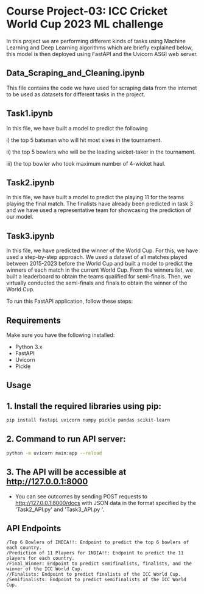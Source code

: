 # Course Project-03: ICC Cricket World Cup 2023 ML challenge

In this project we are performing different kinds of tasks using Machine Learning and Deep Learning algorithms which are briefly explained below, this model is then deployed using FastAPI and the Uvicorn ASGI web server.

## Data_Scraping_and_Cleaning.ipynb

This file contains the code we have used for scraping data from the internet to be used as datasets for different tasks in the project.

## Task1.ipynb

In this file, we have built a model to predict the following

i) the top 5 batsman who will hit most sixes in the tournament.

ii) the top 5 bowlers who will be the leading wicket-taker in the tournament.

iii) the top bowler who took maximum number of 4-wicket haul.

## Task2.ipynb

In this file, we have built a model to predict the playing 11 for the teams playing the final match. The finalists have already been predicted in task 3 and we have used a representative team for showcasing the prediction of our model.

## Task3.ipynb

In this file, we have predicted the winner of the World Cup. For this, we have used a step-by-step approach. We used a dataset of all matches played between 2015-2023 before the World Cup and built a model to predict the winners of each match in the current World Cup. From the winners list, we built a leaderboard to obtain the teams qualified for semi-finals. Then, we virtually conducted the semi-finals and finals to obtain the winner of the World Cup.

To run this FastAPI application, follow these steps:

## Requirements

Make sure you have the following installed:

- Python 3.x
- FastAPI
- Uvicorn
- Pickle

## Usage

## 1. Install the required libraries using pip:
```bash 
pip install fastapi uvicorn numpy pickle pandas scikit-learn
```

## 2. Command to run API server:
```bash
python -m uvicorn main:app --reload
```

## 3. The API will be accessible at http://127.0.0.1:8000
- You can see outcomes by sending POST requests to http://127.0.0.1:8000/docs with JSON data in the format specified by the 'Task2_API.py' and 'Task3_API.py '.

## API Endpoints
```
/Top 6 Bowlers of INDIA!!: Endpoint to predict the top 6 bowlers of each country.
/Prediction of 11 Players for INDIA!!: Endpoint to predict the 11 players for each country.
/Final_Winner: Endpoint to predict semifinalists, finalists, and the winner of the ICC World Cup.
//Finalists: Endpoint to predict finalists of the ICC World Cup.
/Semifinalists: Endpoint to predict semifinalists of the ICC World Cup.
```
